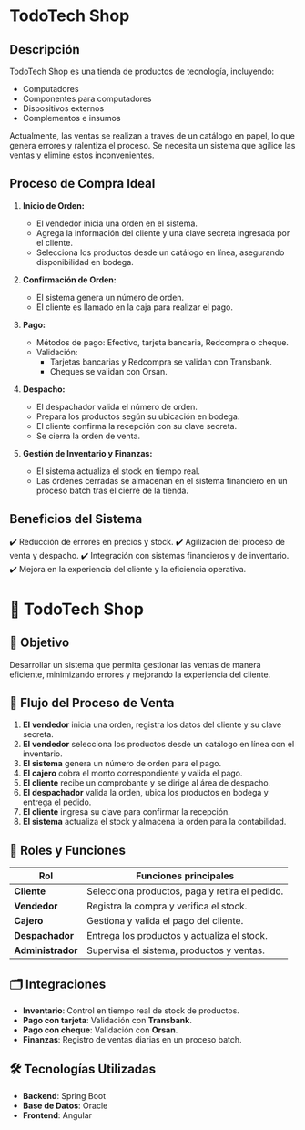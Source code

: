 # TodoTech Shop

## Descripción
TodoTech Shop es una tienda de productos de tecnología, incluyendo:
- Computadores
- Componentes para computadores
- Dispositivos externos
- Complementos e insumos

Actualmente, las ventas se realizan a través de un catálogo en papel, lo que genera errores y ralentiza el proceso. Se necesita un sistema que agilice las ventas y elimine estos inconvenientes.

## Proceso de Compra Ideal
1. **Inicio de Orden:**
    - El vendedor inicia una orden en el sistema.
    - Agrega la información del cliente y una clave secreta ingresada por el cliente.
    - Selecciona los productos desde un catálogo en línea, asegurando disponibilidad en bodega.

2. **Confirmación de Orden:**
    - El sistema genera un número de orden.
    - El cliente es llamado en la caja para realizar el pago.

3. **Pago:**
    - Métodos de pago: Efectivo, tarjeta bancaria, Redcompra o cheque.
    - Validación:
        - Tarjetas bancarias y Redcompra se validan con Transbank.
        - Cheques se validan con Orsan.

4. **Despacho:**
    - El despachador valida el número de orden.
    - Prepara los productos según su ubicación en bodega.
    - El cliente confirma la recepción con su clave secreta.
    - Se cierra la orden de venta.

5. **Gestión de Inventario y Finanzas:**
    - El sistema actualiza el stock en tiempo real.
    - Las órdenes cerradas se almacenan en el sistema financiero en un proceso batch tras el cierre de la tienda.

## Beneficios del Sistema
✔️ Reducción de errores en precios y stock.
✔️ Agilización del proceso de venta y despacho.
✔️ Integración con sistemas financieros y de inventario.
✔️ Mejora en la experiencia del cliente y la eficiencia operativa.



# 📌 TodoTech Shop

## 🎯 Objetivo
Desarrollar un sistema que permita gestionar las ventas de manera eficiente, minimizando errores y mejorando la experiencia del cliente.

## 🛒 Flujo del Proceso de Venta
1. **El vendedor** inicia una orden, registra los datos del cliente y su clave secreta.
2. **El vendedor** selecciona los productos desde un catálogo en línea con el inventario.
3. **El sistema** genera un número de orden para el pago.
4. **El cajero** cobra el monto correspondiente y valida el pago.
5. **El cliente** recibe un comprobante y se dirige al área de despacho.
6. **El despachador** valida la orden, ubica los productos en bodega y entrega el pedido.
7. **El cliente** ingresa su clave para confirmar la recepción.
8. **El sistema** actualiza el stock y almacena la orden para la contabilidad.

## 👥 Roles y Funciones

| **Rol**         | **Funciones principales** |
|----------------|-------------------------|
| **Cliente**     | Selecciona productos, paga y retira el pedido. |
| **Vendedor**    | Registra la compra y verifica el stock. |
| **Cajero**      | Gestiona y valida el pago del cliente. |
| **Despachador** | Entrega los productos y actualiza el stock. |
| **Administrador** | Supervisa el sistema, productos y ventas. |

## 🗂️ Integraciones
- **Inventario**: Control en tiempo real de stock de productos.
- **Pago con tarjeta**: Validación con **Transbank**.
- **Pago con cheque**: Validación con **Orsan**.
- **Finanzas**: Registro de ventas diarias en un proceso batch.

## 🛠️ Tecnologías Utilizadas
- **Backend**: Spring Boot
- **Base de Datos**: Oracle
- **Frontend**: Angular  